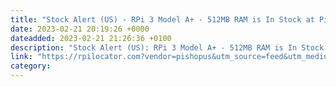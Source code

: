 ```yaml
---
title: "Stock Alert (US) - RPi 3 Model A+ - 512MB RAM is In Stock at Pishop 202 units in stock."
date: 2023-02-21 20:19:26 +0000
dateadded: 2023-02-21 21:26:36 +0100
description: "Stock Alert (US): RPi 3 Model A+ - 512MB RAM is In Stock at Pishop 202 units in stock."
link: "https://rpilocator.com?vendor=pishopus&utm_source=feed&utm_medium=rss"
category:
---
```

